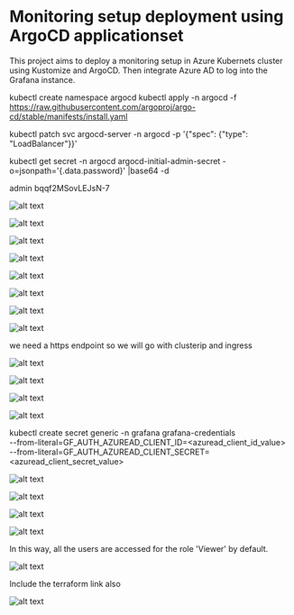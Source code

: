 # Monitoring setup deployment using ArgoCD applicationset

This project aims to deploy a monitoring setup in Azure Kubernets cluster using Kustomize and ArgoCD. Then integrate Azure AD to log into the Grafana instance.



kubectl create namespace argocd
kubectl apply -n argocd -f https://raw.githubusercontent.com/argoproj/argo-cd/stable/manifests/install.yaml


kubectl patch svc argocd-server -n argocd -p '{"spec": {"type": "LoadBalancer"}}'

kubectl get secret -n argocd argocd-initial-admin-secret -o=jsonpath='{.data.password}' |base64 -d


admin bqqf2MSovLEJsN-7

![alt text](image-1.png)

![alt text](image-2.png)

![alt text](image-3.png)

![alt text](image-4.png)

![alt text](image-5.png)

![alt text](image-19.png)

![alt text](image-7.png)

![alt text](image-8.png)


we need a https endpoint so we will go with clusterip and ingress

![alt text](image-9.png)

![alt text](image-10.png)

![alt text](image-11.png)

![alt text](image-12.png)


kubectl create secret generic -n grafana grafana-credentials \
  --from-literal=GF_AUTH_AZUREAD_CLIENT_ID=<azuread_client_id_value> \
  --from-literal=GF_AUTH_AZUREAD_CLIENT_SECRET=<azuread_client_secret_value>


![alt text](image-13.png)

![alt text](image-14.png)

![alt text](image-15.png)

![alt text](image-16.png)

In this way, all the users are accessed for the role 'Viewer' by default.



![alt text](image-17.png)

Include the terraform link also


![alt text](image-18.png)


